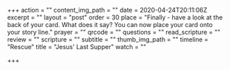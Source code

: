 +++
action = ""
content_img_path = ""
date = 2020-04-24T20:11:06Z
excerpt = ""
layout = "post"
order = 30
place = "Finally - have a look at the back of your card. What does it say? You can now place your card onto your story line."
prayer = ""
qrcode = ""
questions = ""
read_scripture = ""
review = ""
scripture = ""
subtitle = ""
thumb_img_path = ""
timeline = "Rescue"
title = "Jesus' Last Supper"
watch = ""

+++
